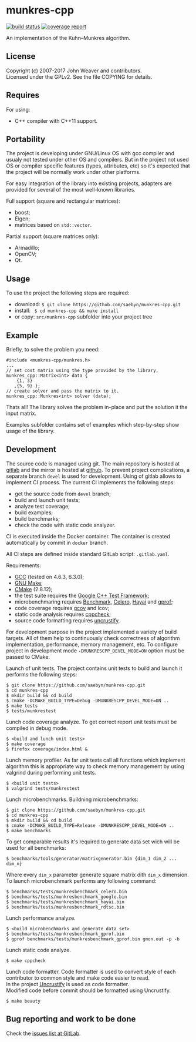 munkres-cpp
===========

[![build status](https://gitlab.com/Gluttton/munkres-cpp/badges/devel/pipeline.svg)](https://gitlab.com/Gluttton/munkres-cpp/commits/devel)
[![coverage report](https://gitlab.com/Gluttton/munkres-cpp/badges/devel/coverage.svg)](https://gitlab.com/Gluttton/munkres-cpp/commits/devel)


An implementation of the Kuhn–Munkres algorithm.



License
-------

Copyright (c) 2007-2017 John Weaver and contributors.  
Licensed under the GPLv2. See the file COPYING for details.



Requires
--------

For using:  
 - C++ compiler with C++11 support.  



Portability
-----------

The project is developing under GNU/Linux OS with gcc compiler and usualy not tested under other OS and compilers.
But in the project not used OS or compiler specific features (types, attributes, etc) so it's expected that the project will be normally work under other platforms.  

For easy integration of the library into existing projects, adapters are provided for several of the most well-known libraries.  

Full support (square and rectangular matrices):  
 - boost;  
 - Eigen;  
 - matrices based on `std::vector`.  

Partial support (square matrices only):  
 - Armadillo;  
 - OpenCV;  
 - Qt.  



Usage
-----

To use the project the following steps are required:  
  - download: ```$ git clone https://github.com/saebyn/munkres-cpp.git```  
  - install: ``` $ cd munkres-cpp && make install```  
  - or copy: ```src/munkres-cpp``` subfolder into your project tree  



Example
-------

Briefly, to solve the problem you need:  
```
#include <munkres-cpp/munkres.h>
...
// set cost matrix using the type provided by the library,
munkres_cpp::Matrix<int> data {
    {1, 3}
   ,{5, 9} };
// create solver and pass the matrix to it.
munkres_cpp::Munkres<int> solver (data);
```
Thats all! The library solves the problem in-place and put the solution it the input matrix.

Examples subfolder contains set of examples which step-by-step show usage of the library.



Development
-----------

The source code is managed using git. The main repository is hosted at [gitlab](https://gitlab.com/Gluttton/munkres-cpp)
and the mirror is hosted at [github](https://github.com/Gluttton/munkres-cpp). To prevent project complications,
a separate branch `devel` is used for development. Using of gitlab allows to implement CI process.
The current CI implements the following steps:  
 - get the source code from `devel` branch;  
 - build and launch unit tests;  
 - analyze test coverage;  
 - build examples;  
 - build benchmarks;  
 - check the code with static code analyzer.

CI is executed inside the Docker container. The container is created automatically by commit in `docker` branch.

All CI steps are defined inside standard GitLab script: `.gitlab.yaml`.



Requirements:  
 - [GCC](https://gcc.gnu.org/) (tested on 4.6.3, 6.3.0);  
 - [GNU Make](https://www.gnu.org/software/make/);  
 - [CMake](http://www.cmake.org/) (2.8.12);  
 - the test suite requires the [Google C++ Test Framework](http://code.google.com/p/googletest/);  
 - microbenchmaring requires [Benchmark](https://github.com/google/benchmark), [Celero](https://github.com/DigitalInBlue/Celero), [Hayai](https://github.com/nickbruun/hayai) and [gprof](http://www.gnu.org/software/binutils/);  
 - code coverage requires [gcov](https://gcc.gnu.org/onlinedocs/gcc/Gcov.html) and lcov;  
 - static code analysis requires [cppcheck](https://github.com/danmar/cppcheck);  
 - source code formatting requires [uncrustify](http://uncrustify.sourceforge.net).  



For development purpose in the project implemented a variety of build targets.
All of them help to continuously check correctness of algorithm implementation, performance, memory management, etc.
To configure project in development mode ```-DMUNKRESCPP_DEVEL_MODE=ON``` option must be passed to CMake.

Launch of unit tests.
The project contains unit tests to build and launch it performs the following steps:
```
$ git clone https://github.com/saebyn/munkres-cpp.git
$ cd munkres-cpp
$ mkdir build && cd build
$ cmake -DCMAKE_BUILD_TYPE=Debug -DMUNKRESCPP_DEVEL_MODE=ON ..
$ make tests
$ tests/munkrestest
```


Lunch code coverage analyze.
To get correct report unit tests must be compiled in debug mode.
```
$ <build and lunch unit tests>
$ make coverage
$ firefox coverage/index.html &
```


Lunch memory profiler.
As far unit tests call all functions which implement algorithm this is appropriate way to check memory management by using valgrind during performing unit tests.
```
$ <build unit tests>
$ valgrind tests/munkrestest
```


Lunch microbenchmarks.
Buildning microbenchmarks:
```
$ git clone https://github.com/saebyn/munkres-cpp.git
$ cd munkres-cpp
$ mkdir build && cd build
$ cmake -DCMAKE_BUILD_TYPE=Release -DMUNKRESCPP_DEVEL_MODE=ON ..
$ make benchmarks
```
To get comparable results it's required to generate data set wich will be used for all benchmarks:
```
$ benchmarks/tools/generator/matrixgenerator.bin {dim_1 dim_2 ... dim_n}
```
Where every ```dim_x``` parameter generate square matrix dith ```dim_x``` dimension.
To launch microbenchmark performs any following command:
```
$ benchmarks/tests/munkresbenchmark_celero.bin
$ benchmarks/tests/munkresbenchmark_google.bin
$ benchmarks/tests/munkresbenchmark_hayai.bin
$ benchmarks/tests/munkresbenchmark_rdtsc.bin
```


Lunch performance analyze.
```
$ <build microbenchmarks and generate data set>
$ benchmarks/tests/munkresbenchmark_gprof.bin
$ gprof benchmarks/tests/munkresbenchmark_gprof.bin gmon.out -p -b
```


Lunch static code analyze.
```
$ make cppcheck
```


Lunch code formatter.
Code formatter is used to convert style of each contributor to common style and make code easier to read.  
In the project [Uncrustify](http://uncrustify.sourceforge.net) is used as code formatter.  
Modified code before commit should be formatted using Uncrustify.  
```
$ make beauty
```


Bug reporting and work to be done
---------------------------------

Check the [issues list at GitLab](https://gitlab.com/Gluttton/munkres-cpp/issues?scope=all&utf8=%E2%9C%93&state=opened).
